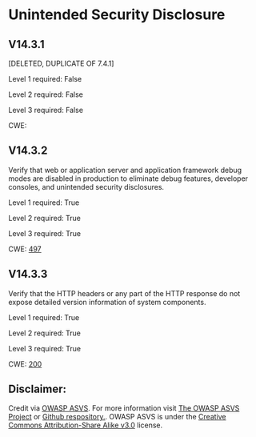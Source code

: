 #  Unintended Security Disclosure
## V14.3.1
[DELETED, DUPLICATE OF 7.4.1]
Level 1 required: False
Level 2 required: False
Level 3 required: False
CWE: [](https://cwe.mitre.org/data/definitions/)
## V14.3.2
Verify that web or application server and application framework debug modes are disabled in production to eliminate debug features, developer consoles, and unintended security disclosures.
Level 1 required: True
Level 2 required: True
Level 3 required: True
CWE: [497](https://cwe.mitre.org/data/definitions/497)
## V14.3.3
Verify that the HTTP headers or any part of the HTTP response do not expose detailed version information of system components.
Level 1 required: True
Level 2 required: True
Level 3 required: True
CWE: [200](https://cwe.mitre.org/data/definitions/200)

## Disclaimer:
Credit via [OWASP ASVS](https://owasp.org/www-project-application-security-verification-standard/). For more information visit [The OWASP ASVS Project](https://owasp.org/www-project-application-security-verification-standard/) or [Github respository.](https://github.com/OWASP/ASVS). OWASP ASVS is under the [Creative Commons Attribution-Share Alike v3.0](https://creativecommons.org/licenses/by-sa/3.0/) license.
